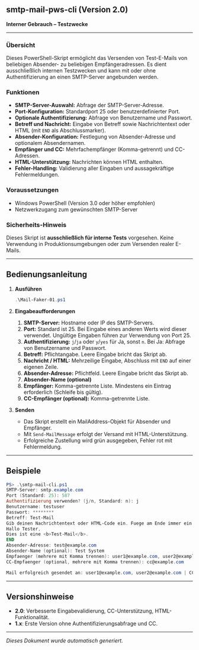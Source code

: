 ## smtp-mail-pws-cli (Version 2.0)

**Interner Gebrauch – Testzwecke**

---

### Übersicht

Dieses PowerShell-Skript ermöglicht das Versenden von Test-E-Mails von beliebigen Absender- zu beliebigen Empfängeradressen. Es dient ausschließlich internen Testzwecken und kann mit oder ohne Authentifizierung an einen SMTP-Server angebunden werden.

### Funktionen

* **SMTP-Server-Auswahl:** Abfrage der SMTP-Server-Adresse.
* **Port-Konfiguration:** Standardport 25 oder benutzerdefinierter Port.
* **Optionale Authentifizierung:** Abfrage von Benutzername und Passwort.
* **Betreff und Nachricht:** Eingabe von Betreff sowie Nachrichtentext oder HTML (mit `END` als Abschlussmarker).
* **Absender-Konfiguration:** Festlegung von Absender-Adresse und optionalem Absendernamen.
* **Empfänger und CC:** Mehrfachempfänger (Komma-getrennt) und CC-Adressen.
* **HTML-Unterstützung:** Nachrichten können HTML enthalten.
* **Fehler-Handling:** Validierung aller Eingaben und aussagekräftige Fehlermeldungen.

### Voraussetzungen

* Windows PowerShell (Version 3.0 oder höher empfohlen)
* Netzwerkzugang zum gewünschten SMTP-Server

### Sicherheits-Hinweis

Dieses Skript ist **ausschließlich für interne Tests** vorgesehen. Keine Verwendung in Produktionsumgebungen oder zum Versenden realer E-Mails.

---

## Bedienungsanleitung

1. **Ausführen**

   ```powershell
   .\Mail-Faker-01.ps1
   ```
2. **Eingabeaufforderungen**

   1. **SMTP-Server:** Hostname oder IP des SMTP-Servers.
   2. **Port:** Standard ist 25. Bei Eingabe eines anderen Werts wird dieser verwendet. Ungültige Eingaben führen zur Verwendung von Port 25.
   3. **Authentifizierung:** `j`/`ja` oder `y`/`yes` für Ja, sonst `n`. Bei Ja: Abfrage von Benutzername und Passwort.
   4. **Betreff:** Pflichtangabe. Leere Eingabe bricht das Skript ab.
   5. **Nachricht / HTML:** Mehrzeilige Eingabe, Abschluss mit `END` auf einer eigenen Zeile.
   6. **Absender-Adresse:** Pflichtfeld. Leere Eingabe bricht das Skript ab.
   7. **Absender-Name (optional)**
   8. **Empfänger:** Komma-getrennte Liste. Mindestens ein Eintrag erforderlich (Schleife bis gültig).
   9. **CC-Empfänger (optional):** Komma-getrennte Liste.
3. **Senden**

   * Das Skript erstellt ein MailAddress-Objekt für Absender und Empfänger.
   * Mit `Send-MailMessage` erfolgt der Versand mit HTML-Unterstützung.
   * Erfolgreiche Zustellung wird grün ausgegeben, Fehler rot mit Fehlermeldung.

---

## Beispiele

```powershell
PS> .\smtp-mail-cli.ps1
SMTP-Server: smtp.example.com
Port (Standard: 25): 587
Authentifizierung verwenden? (j/n, Standard: n): j
Benutzername: testuser
Passwort: ********
Betreff: Test-Mail
Gib deinen Nachrichtentext oder HTML-Code ein. Fuege am Ende immer ein END in der letzten Zeile ein!.
Hallo Tester,
Dies ist eine <b>Test-Mail</b>.
END
Absender-Adresse: test@example.com
Absender-Name (optional): Test System
Empfaenger (mehrere mit Komma trennen): user1@example.com, user2@example.com
CC-Empfaenger (optional, mehrere mit Komma trennen): cc@example.com

Mail erfolgreich gesendet an: user1@example.com, user2@example.com | CC: cc@example.com
```

---

## Versionshinweise

* **2.0**: Verbesserte Eingabevalidierung, CC-Unterstützung, HTML-Funktionalität.
* **1.x**: Erste Version ohne Authentifizierungsabfrage und CC.

---

*Dieses Dokument wurde automatisch generiert.*

